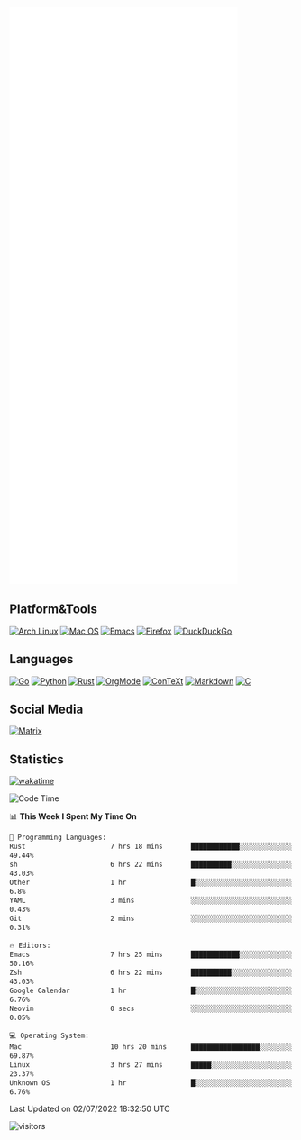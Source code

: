 ![Metrics](https://github.com/SteamedFish/SteamedFish/blob/master/github-metrics.svg)

## Platform&Tools

[![Arch Linux](https://img.shields.io/badge/ArchLinux-1793D1?logo=arch-linux&logoColor=fff&style=flat-square)](https://archlinux.org/)
[![Mac OS](https://img.shields.io/badge/MacOS-000000?style=flat-square&logo=macos&logoColor=F0F0F0)](https://www.apple.com/macos/)
[![Emacs](https://img.shields.io/badge/Emacs-%237F5AB6.svg?&style=flat-square&logo=gnu-emacs&logoColor=white)](https://www.gnu.org/software/emacs/)
[![Firefox](https://img.shields.io/badge/Firefox-FF7139?style=flat-square&logo=Firefox-Browser&logoColor=white)](https://firefox.com/)
[![DuckDuckGo](https://img.shields.io/badge/DuckDuckGo-DE5833?style=flat-square&logo=DuckDuckGo&logoColor=white)](https://duckduckgo.com/)

## Languages

[![Go](https://img.shields.io/badge/Golang-%2300ADD8.svg?style=flat-square&logo=go&logoColor=white)](https://golang.org/)
[![Python](https://img.shields.io/badge/Python-3670A0?style=flat-square&logo=python&logoColor=ffdd54)](https://www.python.org/)
[![Rust](https://img.shields.io/badge/Rust-%23000000.svg?style=flat-square&logo=rust&logoColor=white)](https://www.rust-lang.org/)
[![OrgMode](https://img.shields.io/badge/OrgMode-%23000000.svg?style=flat-square&logo=org&logoColor=white)](https://orgmode.org/)
[![ConTeXt](https://img.shields.io/badge/ConTeXt-%23008080.svg?style=flat-square&logo=latex&logoColor=white)](https://contextgarden.net/)
[![Markdown](https://img.shields.io/badge/MarkDown-%23000000.svg?style=flat-square&logo=markdown&logoColor=white)](https://daringfireball.net/projects/markdown/)
[![C](https://img.shields.io/badge/C-%2300599C.svg?style=flat-square&logo=c&logoColor=white)](https://www.iso.org/standard/74528.html)

## Social Media

[![Matrix](https://img.shields.io/badge/SteamedFish-2CA5E0?style=social&logo=matrix&logoColor=black)](https://matrix.to/#/@i:steamedfish.org)

## Statistics
[![wakatime](https://wakatime.com/badge/user/168280d6-fcf2-4b4f-ad3a-dc4612f35b38.svg)](https://wakatime.com/@168280d6-fcf2-4b4f-ad3a-dc4612f35b38)

<!--START_SECTION:waka-->
![Code Time](http://img.shields.io/badge/Code%20Time-1%2C901%20hrs%203%20mins-blue)

📊 **This Week I Spent My Time On** 

```text
💬 Programming Languages: 
Rust                     7 hrs 18 mins       ████████████░░░░░░░░░░░░░   49.44% 
sh                       6 hrs 22 mins       ██████████░░░░░░░░░░░░░░░   43.03% 
Other                    1 hr                █░░░░░░░░░░░░░░░░░░░░░░░░   6.8% 
YAML                     3 mins              ░░░░░░░░░░░░░░░░░░░░░░░░░   0.43% 
Git                      2 mins              ░░░░░░░░░░░░░░░░░░░░░░░░░   0.31%

🔥 Editors: 
Emacs                    7 hrs 25 mins       ████████████░░░░░░░░░░░░░   50.16% 
Zsh                      6 hrs 22 mins       ██████████░░░░░░░░░░░░░░░   43.03% 
Google Calendar          1 hr                █░░░░░░░░░░░░░░░░░░░░░░░░   6.76% 
Neovim                   0 secs              ░░░░░░░░░░░░░░░░░░░░░░░░░   0.05%

💻 Operating System: 
Mac                      10 hrs 20 mins      █████████████████░░░░░░░░   69.87% 
Linux                    3 hrs 27 mins       █████░░░░░░░░░░░░░░░░░░░░   23.37% 
Unknown OS               1 hr                █░░░░░░░░░░░░░░░░░░░░░░░░   6.76%

```


 Last Updated on 02/07/2022 18:32:50 UTC
<!--END_SECTION:waka-->

![visitors](https://visitor-badge.laobi.icu/badge?page_id=SteamedFish.SteamedFish)
